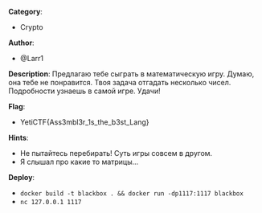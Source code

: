__Category__: 
* Crypto

__Author__: 
* @Larr1

__Description__: 
Предлагаю тебе сыграть в математическую игру. Думаю, она тебе не понравится.
Твоя задача отгадать несколько чисел. Подробности узнаешь в самой игре. Удачи!

__Flag__:
* YetiCTF{Ass3mbl3r_1s_the_b3st_Lang}

__Hints__:
* Не пытайтесь перебирать! Суть игры совсем в другом. 
* Я слышал про какие то матрицы... 

__Deploy__:
* `docker build -t blackbox . && docker run -dp1117:1117 blackbox`
* `nc 127.0.0.1 1117`

